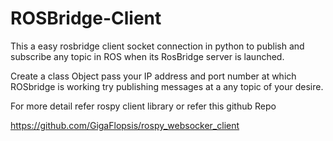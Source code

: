 # ROSBridge-Client
This a easy rosbridge client socket connection in python to publish and subscribe any topic in ROS when its RosBridge server is launched. 


Create a class Object pass your IP address and port number at which ROSbridge is working try publishing messages at a any topic of your desire.


For more detail refer rospy client library or refer this github Repo

https://github.com/GigaFlopsis/rospy_websocker_client

